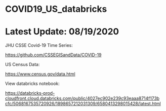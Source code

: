 # COVID19_US_databricks
# Latest Update: 08/19/2020

JHU CSSE Covid-19 Time Series:

https://github.com/CSSEGISandData/COVID-19

US Census Data:

https://www.census.gov/data.html

View databricks notebook:

https://databricks-prod-cloudfront.cloud.databricks.com/public/4027ec902e239c93eaaa8714f173bcfc/5068167535720926/1898657212031309/6580413298015428/latest.html
